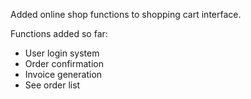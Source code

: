 Added online shop functions to shopping cart interface.

Functions added so far:
- User login system
- Order confirmation
- Invoice generation
- See order list
